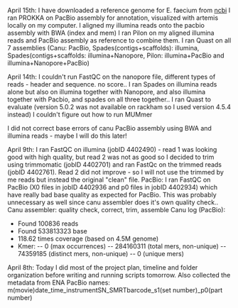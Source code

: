 April 15th:
I have downloaded a reference genome for E. faecium from [ncbi](https://ftp-ncbi-nlm-nih-gov.ezproxy.its.uu.se/genomes/refseq/bacteria/Enterococcus_faecium/representative/GCF_010120755.1_ASM1012075v1/)
I ran PROKKA on PacBio assembly for annotation, visualized with artemis locally on my computer.
I aligned my illumina reads onto the pacbio assembly with BWA (index and mem)
I ran Pilon on my aligned illumina reads and PacBio assembly as reference to combine them.
I ran Quast on all 7 assemblies (Canu: PacBio, Spades(contigs+scaffolds): illumina, Spades(contigs+scaffolds: illumina+Nanopore, Pilon: illumina+PacBio and illumina+Nanopore+PacBio)


April 14th:
I couldn't run FastQC on the nanopore file, different types of reads - header and sequence. no score..
I ran Spades on illumina reads alone but also on illumina together with Nanopore, and also illumina together with Pacbio, and spades on all three together.. 
I ran Quast to evaluate (version 5.0.2 was not available on rackham so I used version 4.5.4 instead)
I couldn't figure out how to run MUMmer

I did not correct base errors of canu PacBio assembly using BWA and illumina reads - maybe I will do this later!

April 9th:
I ran FastQC on illumina (jobID 4402490) - read 1 was looking good with high quality, but read 2 was not as good so I decided to trim using trimmomatic (jobID 4402701) and ran FastQc on the trimmed reads (jobID 4402761).
Read 2 did not improve - so I will not use the trimmed by me reads but instead the original "clean" file.
PacBio: I ran FastQC on PacBio (X0 files in jobID 4402936 and p0 files in jobID 4402934) which have really bad base quality as expected for PacBio. This was probably unnecessary as well since canu assembler does it's own quality check..
Canu assembler: quality check, correct, trim, assemble
Canu log (PacBio):
- Found 100836 reads
- Found 533813323 base
- 118.62 times coverage (based on 4.5M genome)
- Kmer: 
  --           0 (max occurrences)
  --   284160311 (total mers, non-unique)
  --    74359185 (distinct mers, non-unique)
  --           0 (unique mers)


April 8th:
Today I did most of the project plan, timeline and folder organization before writing and running scripts tomorrow. 
Also collected the metadata from ENA
PacBio names: m(movie)date_time_instrumentSN_SMRTbarcode_s1(set number)_p0(part number)
